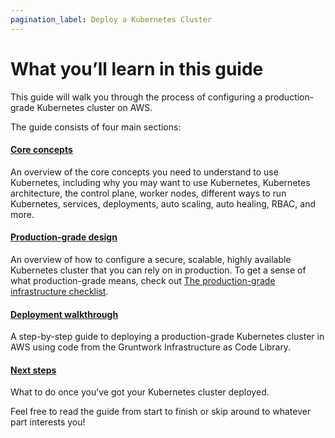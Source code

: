 ```yaml
---
pagination_label: Deploy a Kubernetes Cluster
---
```


# What you’ll learn in this guide

This guide will walk you through the process of configuring a production-grade Kubernetes cluster on AWS.

The guide consists of four main sections:

<div className="dlist">

#### [Core concepts](../1-core-concepts/0-why-kubernetes.md)

An overview of the core concepts you need to understand to use Kubernetes, including why you may want to use
Kubernetes, Kubernetes architecture, the control plane, worker nodes, different ways to run Kubernetes, services,
deployments, auto scaling, auto healing, RBAC, and more.

#### [Production-grade design](../2-production-grade-design/1-use-eks.md)

An overview of how to configure a secure, scalable, highly available Kubernetes cluster that you can rely on in
production. To get a sense of what production-grade means, check out
[The production-grade infrastructure checklist](https://gruntwork.io/guides/foundations/how-to-use-gruntwork-infrastructure-as-code-library#production_grade_infra_checklist).

#### [Deployment walkthrough](../3-deployment-walkthrough/0-pre-requisites.md)

A step-by-step guide to deploying a production-grade Kubernetes cluster in AWS using code from the Gruntwork
Infrastructure as Code Library.

#### [Next steps](../4-next-steps.md)

What to do once you’ve got your Kubernetes cluster deployed.

</div>

Feel free to read the guide from start to finish or skip around to whatever part interests you!


<!-- ##DOCS-SOURCER-START
{"sourcePlugin":"Local File Copier","hash":"2b505c805dc485e884d0752c6d6554b5"}
##DOCS-SOURCER-END -->
